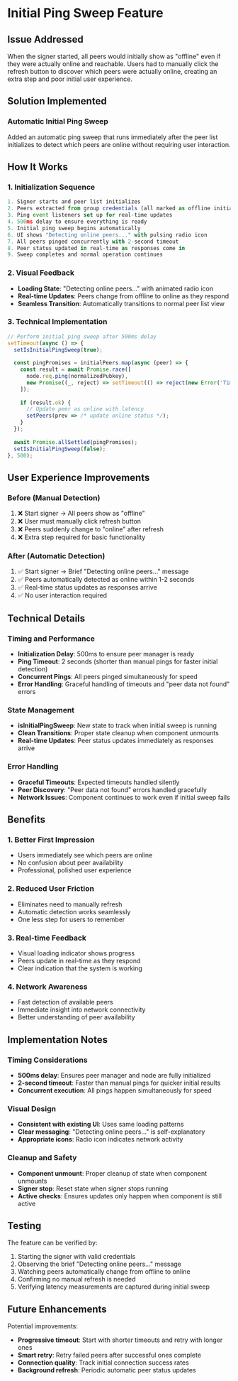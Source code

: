 # Initial Ping Sweep Feature

## Issue Addressed

When the signer started, all peers would initially show as "offline" even if they were actually online and reachable. Users had to manually click the refresh button to discover which peers were actually online, creating an extra step and poor initial user experience.

## Solution Implemented

### **Automatic Initial Ping Sweep**

Added an automatic ping sweep that runs immediately after the peer list initializes to detect which peers are online without requiring user interaction.

## How It Works

### **1. Initialization Sequence**
```typescript
1. Signer starts and peer list initializes
2. Peers extracted from group credentials (all marked as offline initially)
3. Ping event listeners set up for real-time updates
4. 500ms delay to ensure everything is ready
5. Initial ping sweep begins automatically
6. UI shows "Detecting online peers..." with pulsing radio icon
7. All peers pinged concurrently with 2-second timeout
8. Peer status updated in real-time as responses come in
9. Sweep completes and normal operation continues
```

### **2. Visual Feedback**
- **Loading State**: "Detecting online peers..." with animated radio icon
- **Real-time Updates**: Peers change from offline to online as they respond
- **Seamless Transition**: Automatically transitions to normal peer list view

### **3. Technical Implementation**
```typescript
// Perform initial ping sweep after 500ms delay
setTimeout(async () => {
  setIsInitialPingSweep(true);
  
  const pingPromises = initialPeers.map(async (peer) => {
    const result = await Promise.race([
      node.req.ping(normalizedPubkey),
      new Promise((_, reject) => setTimeout(() => reject(new Error('Timeout')), 2000))
    ]);
    
    if (result.ok) {
      // Update peer as online with latency
      setPeers(prev => /* update online status */);
    }
  });
  
  await Promise.allSettled(pingPromises);
  setIsInitialPingSweep(false);
}, 500);
```

## User Experience Improvements

### **Before (Manual Detection)**
1. ❌ Start signer → All peers show as "offline"
2. ❌ User must manually click refresh button
3. ❌ Peers suddenly change to "online" after refresh
4. ❌ Extra step required for basic functionality

### **After (Automatic Detection)**
1. ✅ Start signer → Brief "Detecting online peers..." message
2. ✅ Peers automatically detected as online within 1-2 seconds
3. ✅ Real-time status updates as responses arrive
4. ✅ No user interaction required

## Technical Details

### **Timing and Performance**
- **Initialization Delay**: 500ms to ensure peer manager is ready
- **Ping Timeout**: 2 seconds (shorter than manual pings for faster initial detection)
- **Concurrent Pings**: All peers pinged simultaneously for speed
- **Error Handling**: Graceful handling of timeouts and "peer data not found" errors

### **State Management**
- **isInitialPingSweep**: New state to track when initial sweep is running
- **Clean Transitions**: Proper state cleanup when component unmounts
- **Real-time Updates**: Peer status updates immediately as responses arrive

### **Error Handling**
- **Graceful Timeouts**: Expected timeouts handled silently
- **Peer Discovery**: "Peer data not found" errors handled gracefully
- **Network Issues**: Component continues to work even if initial sweep fails

## Benefits

### **1. Better First Impression**
- Users immediately see which peers are online
- No confusion about peer availability
- Professional, polished user experience

### **2. Reduced User Friction**
- Eliminates need to manually refresh
- Automatic detection works seamlessly
- One less step for users to remember

### **3. Real-time Feedback**
- Visual loading indicator shows progress
- Peers update in real-time as they respond
- Clear indication that the system is working

### **4. Network Awareness**
- Fast detection of available peers
- Immediate insight into network connectivity
- Better understanding of peer availability

## Implementation Notes

### **Timing Considerations**
- **500ms delay**: Ensures peer manager and node are fully initialized
- **2-second timeout**: Faster than manual pings for quicker initial results
- **Concurrent execution**: All pings happen simultaneously for speed

### **Visual Design**
- **Consistent with existing UI**: Uses same loading patterns
- **Clear messaging**: "Detecting online peers..." is self-explanatory
- **Appropriate icons**: Radio icon indicates network activity

### **Cleanup and Safety**
- **Component unmount**: Proper cleanup of state when component unmounts
- **Signer stop**: Reset state when signer stops running
- **Active checks**: Ensures updates only happen when component is still active

## Testing

The feature can be verified by:
1. Starting the signer with valid credentials
2. Observing the brief "Detecting online peers..." message
3. Watching peers automatically change from offline to online
4. Confirming no manual refresh is needed
5. Verifying latency measurements are captured during initial sweep

## Future Enhancements

Potential improvements:
- **Progressive timeout**: Start with shorter timeouts and retry with longer ones
- **Smart retry**: Retry failed peers after successful ones complete
- **Connection quality**: Track initial connection success rates
- **Background refresh**: Periodic automatic peer status updates 